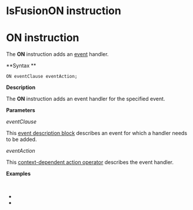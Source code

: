 # lsFusionON instruction

# ON instruction

The **ON** instruction adds an [event](lsFusionEvents.md) handler.

**Syntax **

    ON eventClause eventAction;

**Description**

The **ON** instruction adds an event handler for the specified event. 

**Parameters**

*eventClause*

This [event description block](lsFusionEvent_description_block.md) describes an event for which a handler needs to be added.

*eventAction*

This [context-dependent action operator](Action-operator_36307157.html#Actionoperator-contextdependent) describes the event handler.

**Examples**



 

*  
*
